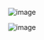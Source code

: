 ![image](https://user-images.githubusercontent.com/36189996/122119869-03a49c80-ce2a-11eb-8dc9-ec44b3132f22.png)

![image](https://user-images.githubusercontent.com/36189996/122119921-115a2200-ce2a-11eb-85c4-7bb9b95ed272.png)
